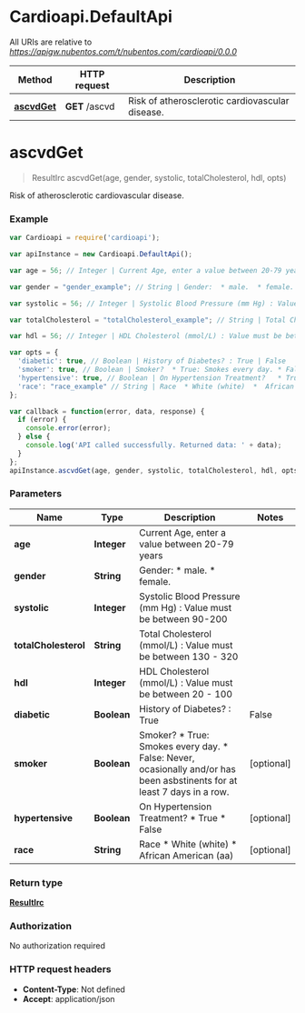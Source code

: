 # Cardioapi.DefaultApi

All URIs are relative to *https://apigw.nubentos.com/t/nubentos.com/cardioapi/0.0.0*

Method | HTTP request | Description
------------- | ------------- | -------------
[**ascvdGet**](DefaultApi.md#ascvdGet) | **GET** /ascvd | Risk of atherosclerotic cardiovascular disease.


<a name="ascvdGet"></a>
# **ascvdGet**
> ResultIrc ascvdGet(age, gender, systolic, totalCholesterol, hdl, opts)

Risk of atherosclerotic cardiovascular disease.

### Example
```javascript
var Cardioapi = require('cardioapi');

var apiInstance = new Cardioapi.DefaultApi();

var age = 56; // Integer | Current Age, enter a value between 20-79 years

var gender = "gender_example"; // String | Gender:  * male.  * female. 

var systolic = 56; // Integer | Systolic Blood Pressure (mm Hg) : Value must be between 90-200

var totalCholesterol = "totalCholesterol_example"; // String | Total Cholesterol (mmol/L) : Value must be between 130 - 320

var hdl = 56; // Integer | HDL Cholesterol (mmol/L) : Value must be between 20 - 100

var opts = { 
  'diabetic': true, // Boolean | History of Diabetes? : True | False
  'smoker': true, // Boolean | Smoker?  * True: Smokes every day. * False: Never, ocasionally and/or has been asbstinents for at least 7 days in a row. 
  'hypertensive': true, // Boolean | On Hypertension Treatment?   * True   * False
  'race': "race_example" // String | Race  * White (white)  *  African American (aa)
};

var callback = function(error, data, response) {
  if (error) {
    console.error(error);
  } else {
    console.log('API called successfully. Returned data: ' + data);
  }
};
apiInstance.ascvdGet(age, gender, systolic, totalCholesterol, hdl, opts, callback);
```

### Parameters

Name | Type | Description  | Notes
------------- | ------------- | ------------- | -------------
 **age** | **Integer**| Current Age, enter a value between 20-79 years | 
 **gender** | **String**| Gender:  * male.  * female.  | 
 **systolic** | **Integer**| Systolic Blood Pressure (mm Hg) : Value must be between 90-200 | 
 **totalCholesterol** | **String**| Total Cholesterol (mmol/L) : Value must be between 130 - 320 | 
 **hdl** | **Integer**| HDL Cholesterol (mmol/L) : Value must be between 20 - 100 | 
 **diabetic** | **Boolean**| History of Diabetes? : True | False | [optional] 
 **smoker** | **Boolean**| Smoker?  * True: Smokes every day. * False: Never, ocasionally and/or has been asbstinents for at least 7 days in a row.  | [optional] 
 **hypertensive** | **Boolean**| On Hypertension Treatment?   * True   * False | [optional] 
 **race** | **String**| Race  * White (white)  *  African American (aa) | [optional] 

### Return type

[**ResultIrc**](ResultIrc.md)

### Authorization

No authorization required

### HTTP request headers

 - **Content-Type**: Not defined
 - **Accept**: application/json

